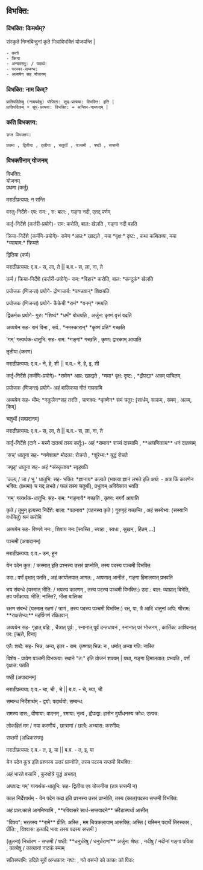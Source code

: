 ## विभक्ति:

### विभक्ति: किमर्थम्?

संस्कृते निम्नबिन्दुनां कृते भिन्नाविभक्तिं योजयन्ति |

```
- कर्ता
- क्रिया
- अन्यवस्तु: / पदार्थ:
- परस्पर-सम्बन्ध:
- अव्ययेन सह योजनम्
```

### विभक्ति: नाम किम्?

```
प्रातिपदिकेषु (नामपदेषु) योजिता: सुप्-प्रत्यया: विभक्ति: इति |
प्रातिपदिकम् + सुप्-प्रत्यया: विभक्ति: = अन्तिम-नामपदम् |
```

### कति विभक्तय:

```
सप्त विभक्तय:

प्रथमा , द्वितीया , तृतीया , चतुर्थी , पञ्चमी , षष्ठी , सप्तमी
```

### विभक्तीनाम् योजनम्

<div class="tab">
    <div>विभक्ति:</div><div>योजनम्</div>
    <div>प्रथमा (कर्तु)</div>
    <div>
        <p>मराठीप्रत्यया: न सन्ति</p>
        <p>वस्तु-निर्देशे- एष: राम: , स: बाल: , गङ्गा नदी, एतद् पर्णम्</p>
        <p>कर्तृ-निर्देशे (कर्तरी-प्रयोगे)- राम: करोति, बाल: खेलति , गङ्गा नदी वहति</p>
        <p>क्रिया-निर्देशे (कर्मणि-प्रयोगे)- रामेण *आम्र:* खाद्यते , मया *वृक्ष:* दृष्ट: , कथा कथितव्या, मया *व्यायाम:* क्रियते</p>
    </div>
    <div>द्वितिया (कर्म)</div>
    <div>
        <p>मराठीप्रत्यया: ए.व.- स, ला, ते ||  ब.व.- स, ला, ना, ते </p>
        <p>कर्म / क्रिया-निर्देशे (कर्तरी-प्रयोगे)- राम: *विहारं* करोति, बाल: *कन्दुकं* खेलति</p>
        <p>प्रयोजक (णिजन्त) प्रयोगे- द्रोणाचार्य: *पाण्डवान्* शिक्षयति </p>
        <p>प्रयोजक (णिजन्त) प्रयोगे- कैकेयी *रामं* *वनम्* गमयति </p>
        <p>द्विकर्मक प्रयोगे- गुरु: *शिष्यं* *धर्मं* बोधयति , अर्जुन: कृष्णं वृत्तं वदति</p>
        <p>अव्ययेन सह- रामं विना , सर्व.. *नमस्कारान्* *कृष्णं प्रति* गच्छति </p>
        <p>'गम्' गत्यर्थक-धातुभि: सह- राम: *गङ्गां* गच्छति , कृष्ण: द्वारकाम् आयाति </p>
    </div>
    <div>तृतीया (करण)</div>
    <div>
        <p>मराठीप्रत्यया: ए.व.- ने, हे, शी ||  ब.व.- ने, हे, इ, शी </p>
        <p>कर्तृ-निर्देशे (कर्मणि-प्रयोगे)- *रामेण* आम्र: खाद्यते , *मया* वृक्ष: दृष्ट: , *द्रौपद्या* अन्नम् पाचितम्</p>
        <p>प्रयोजक (णिजन्त) प्रयोगे- अहं बालिकया गीतं गापयामि </p>
        <p>अव्ययेन सह- भीम: *नकुलेन*सह तरति , चाणक्य: *कृष्णेन* समं चतुर: [सार्धम्, साकम् , समम् , अलम्, किम्] </p>
    </div>
    <div>चतुर्थी (सम्प्रदानम्)</div>
    <div>
        <p>मराठीप्रत्यया: ए.व.- स, ला, ते ||  ब.व.- स, ला, ना, ते </p>
        <p>कर्तृ-निर्देशे (दाने - यस्यै दातव्यं तस्य कर्तु:)- अहं *रामाय* राज्यं दास्यामि , **आपणिकाय** धनं दातव्यम् </p>
        <p>'रुच्' धातुना सह- *गणेशाय* मोदका: रोचन्ते , *शुरेभ्य:* युद्धं रोचते </p>
        <p>'स्पृह्' धातुना सह- अहं *संस्कृताय* स्पृहयति </p>
        <p>'कल्प् / जा / भू ' धातुभि: सह- भक्ति: *ज्ञानाय* कल्पते  (भक्त्या ज्ञानं लभते इति अर्थ: - अत्र किं कारणेन भक्ति: (प्रथमा) च यद् लभते / फलं तस्य चतुर्थी), प्रभुत्वम् अविवेकाय भवति </p>
        <p>'गम्' गत्यर्थक-धातुभि: सह- राम: *गङ्गायै* गच्छति , कृष्ण: नगर्यै आयाति </p>
        <p>कृते / तुमुन्  इत्यस्य निर्देशे: बाला: *पठनाय* (पठनस्य कृते ) गुरुगृहं गच्छन्ति , अहं सस्येभ्य: (सस्यानि वर्धयितुं) श्रमं करोमि  </p>
        <p>अव्ययेन सह- विष्णवे नमः , शिवाय नमः [स्वस्ति , स्वाहा , स्वधा , सुखम् , हितम् ...]</p>
    </div>
    <div>पञ्चमी (अपादानम्)</div>
    <div>
        <p>मराठीप्रत्यया: ए.व.- उन, हुन </p>
        <p>येन पदेन कुत: / कस्मात् इति प्रश्नस्य उत्तरं प्राप्नोति, तस्य पदस्य पञ्चमी विभक्ति:</p>
        <p>उदा.: पर्णं वृक्षात् पतति , अहं कार्यालयात् आगत: , आपणात् आनीतं , गङ्गा हिमालयात् प्रभवति </p>
        <p>भय संबन्धे (यस्मात् भीति: / भयस्य कारणम् , तस्य पदस्य पञ्चमी विभक्ति:) उदा.: बाल: व्याघ्रात् बिभेति, तव परीक्षाया: भीति: नास्ति?, भीता बालिका</p>
        <p>रक्षण संबन्धे (यस्मात् रक्षणं  / त्राणं , तस्य पदस्य पञ्चमी विभक्ति:) रक्ष्, पा, त्रै आदि धातुनां अपि: श्रीराम: **राक्षसेभ्य:** महर्षिगणं रक्षितवान्</p>
        <p>अव्ययेन सह- गृहात् बहि: , चैत्रात् पूर्व: , स्नानात् पूर्वं दन्तधावनं , स्नानात् परं भोजनम् , कार्तिक: आश्विनात् पर: [ऋते, विना]</p>
        <p>एतै: शब्दै: सह- भिन्न, अन्य, इतर - राम: कृष्णात् भिन्न: न , धर्मात् अन्या गति: नास्ति </p>
        <p> विशेष - प्रायेण पञ्चमी विभक्त्या: स्थाने "त:" इति योजनं शक्यम् | यथा,  गङ्गा हिमालयात: प्रभवति , पर्णं वृक्षात: पतति </p>
    </div>
    <div>षष्ठी (अपादानम्)</div>
    <div>
        <p>मराठीप्रत्यया: ए.व.- चा, ची , चे ||  ब.व. - चे, च्या, ची </p>
        <p>सम्बन्ध निर्देशार्थम् - द्वयो: पदार्थयो: सम्बन्ध:</p>
        <p>रामस्य दास:, वीणाया: वादनम् , रमाया: नृत्यं , द्रौपद्या: हासेन दुर्योधनस्य क्रोध: उत्पन्न: </p>
        <p>लोकहितं मम / मया करणीयं , छात्राणां / छात्रै: अभ्यास: करणीय: </p>
    </div>
    <div>सप्तमी (अधिकरणम्)</div>
    <div>
        <p>मराठीप्रत्यया: ए.व.- त, इ, या ||  ब.व. - त, इ, या</p>
        <p>येन पदेन कुत्र इति प्रश्नस्य उत्तरं प्राप्नोति, तस्य पदस्य सप्तमी विभक्ति:</p>
        <p>अहं भारते वसामि , कुरुक्षेत्रे युद्धं अभवत् </p>
        <p>अपवाद: गम्' गत्यर्थक-धातुभि: सह- द्वितीया एव योजनीया (तत्र सप्तमी न)</p>
        <p>काल निर्देशार्थम् - येन पदेन कदा इति प्रश्नस्य उत्तरं प्राप्नोति, तस्य (काल)पदस्य सप्तमी विभक्ति:</p>
        <p>अहं प्रात:काले आगमिष्यामि , **रविवासरे सार्ध-सप्तवादने** क्रीडास्पर्धा आसीत् </p>
        <p>"विषय": भरतस्य **रामे** प्रीति: अस्ति , मम चित्रकलायाम् आसक्ति: अस्ति ( यस्मिन् पदार्थे तिरस्कार:, प्रीति: , विश्वास: इत्यादि भाव: तस्य पदस्य सप्तमी ) </p>
        <p> (तुलना) निर्धारण - सप्तमी / षष्ठी: **धनुर्धरेषु / धनुर्धराणां** अर्जुन: श्रेष्ठ: , नदीषु / नदीनां गङ्गा पवित्रा , काव्येषु / काव्यानां नाटकं रम्यम् </p>
        <p> सतिसप्तमि: उदिते सूर्ये अन्धकार: नष्ट: , गते वसन्ते को काक: को पिक: </p>
    </div>
</div>
